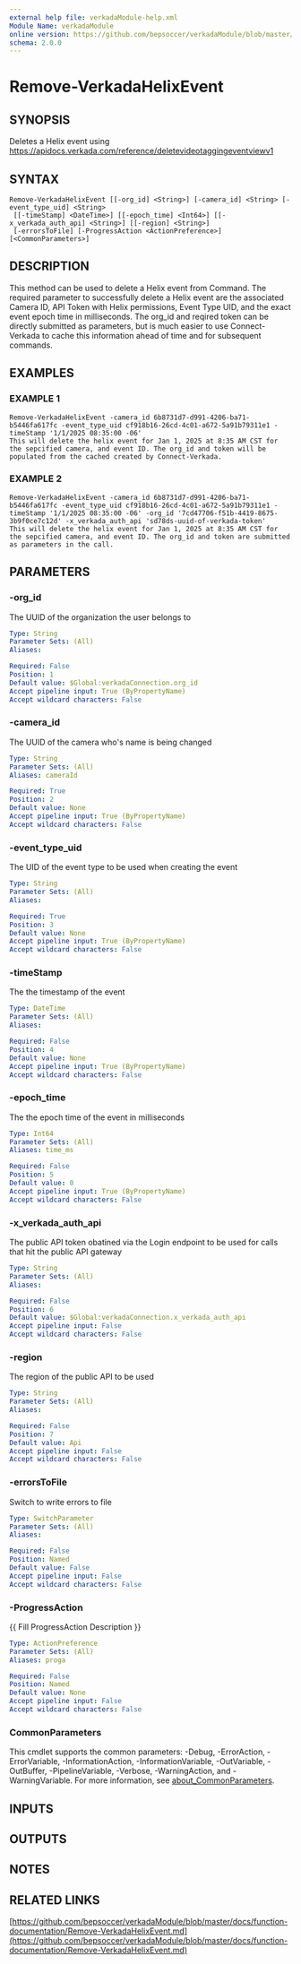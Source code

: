 ```yaml
---
external help file: verkadaModule-help.xml
Module Name: verkadaModule
online version: https://github.com/bepsoccer/verkadaModule/blob/master/docs/function-documentation/Remove-VerkadaHelixEvent.md
schema: 2.0.0
---
```


# Remove-VerkadaHelixEvent

## SYNOPSIS
Deletes a Helix event using https://apidocs.verkada.com/reference/deletevideotaggingeventviewv1

## SYNTAX

```
Remove-VerkadaHelixEvent [[-org_id] <String>] [-camera_id] <String> [-event_type_uid] <String>
 [[-timeStamp] <DateTime>] [[-epoch_time] <Int64>] [[-x_verkada_auth_api] <String>] [[-region] <String>]
 [-errorsToFile] [-ProgressAction <ActionPreference>] [<CommonParameters>]
```

## DESCRIPTION
This method can be used to delete a Helix event from Command.
The required parameter to successfully delete a Helix event are the associated Camera ID, API Token with Helix permissions, Event Type UID, and the exact event epoch time in milliseconds.
The org_id and reqired token can be directly submitted as parameters, but is much easier to use Connect-Verkada to cache this information ahead of time and for subsequent commands.

## EXAMPLES

### EXAMPLE 1
```
Remove-VerkadaHelixEvent -camera_id 6b8731d7-d991-4206-ba71-b5446fa617fc -event_type_uid cf918b16-26cd-4c01-a672-5a91b79311e1 -timeStamp '1/1/2025 08:35:00 -06'
This will delete the helix event for Jan 1, 2025 at 8:35 AM CST for the sepcified camera, and event ID. The org_id and token will be populated from the cached created by Connect-Verkada.
```

### EXAMPLE 2
```
Remove-VerkadaHelixEvent -camera_id 6b8731d7-d991-4206-ba71-b5446fa617fc -event_type_uid cf918b16-26cd-4c01-a672-5a91b79311e1 -timeStamp '1/1/2025 08:35:00 -06' -org_id '7cd47706-f51b-4419-8675-3b9f0ce7c12d' -x_verkada_auth_api 'sd78ds-uuid-of-verkada-token'
This will delete the helix event for Jan 1, 2025 at 8:35 AM CST for the sepcified camera, and event ID. The org_id and token are submitted as parameters in the call.
```

## PARAMETERS

### -org_id
The UUID of the organization the user belongs to

```yaml
Type: String
Parameter Sets: (All)
Aliases:

Required: False
Position: 1
Default value: $Global:verkadaConnection.org_id
Accept pipeline input: True (ByPropertyName)
Accept wildcard characters: False
```

### -camera_id
The UUID of the camera who's name is being changed

```yaml
Type: String
Parameter Sets: (All)
Aliases: cameraId

Required: True
Position: 2
Default value: None
Accept pipeline input: True (ByPropertyName)
Accept wildcard characters: False
```

### -event_type_uid
The UID of the event type to be used when creating the event

```yaml
Type: String
Parameter Sets: (All)
Aliases:

Required: True
Position: 3
Default value: None
Accept pipeline input: True (ByPropertyName)
Accept wildcard characters: False
```

### -timeStamp
The the timestamp of the event

```yaml
Type: DateTime
Parameter Sets: (All)
Aliases:

Required: False
Position: 4
Default value: None
Accept pipeline input: True (ByPropertyName)
Accept wildcard characters: False
```

### -epoch_time
The the epoch time of the event in milliseconds

```yaml
Type: Int64
Parameter Sets: (All)
Aliases: time_ms

Required: False
Position: 5
Default value: 0
Accept pipeline input: True (ByPropertyName)
Accept wildcard characters: False
```

### -x_verkada_auth_api
The public API token obatined via the Login endpoint to be used for calls that hit the public API gateway

```yaml
Type: String
Parameter Sets: (All)
Aliases:

Required: False
Position: 6
Default value: $Global:verkadaConnection.x_verkada_auth_api
Accept pipeline input: False
Accept wildcard characters: False
```

### -region
The region of the public API to be used

```yaml
Type: String
Parameter Sets: (All)
Aliases:

Required: False
Position: 7
Default value: Api
Accept pipeline input: False
Accept wildcard characters: False
```

### -errorsToFile
Switch to write errors to file

```yaml
Type: SwitchParameter
Parameter Sets: (All)
Aliases:

Required: False
Position: Named
Default value: False
Accept pipeline input: False
Accept wildcard characters: False
```

### -ProgressAction
{{ Fill ProgressAction Description }}

```yaml
Type: ActionPreference
Parameter Sets: (All)
Aliases: proga

Required: False
Position: Named
Default value: None
Accept pipeline input: False
Accept wildcard characters: False
```

### CommonParameters
This cmdlet supports the common parameters: -Debug, -ErrorAction, -ErrorVariable, -InformationAction, -InformationVariable, -OutVariable, -OutBuffer, -PipelineVariable, -Verbose, -WarningAction, and -WarningVariable. For more information, see [about_CommonParameters](http://go.microsoft.com/fwlink/?LinkID=113216).

## INPUTS

## OUTPUTS

## NOTES

## RELATED LINKS

[https://github.com/bepsoccer/verkadaModule/blob/master/docs/function-documentation/Remove-VerkadaHelixEvent.md](https://github.com/bepsoccer/verkadaModule/blob/master/docs/function-documentation/Remove-VerkadaHelixEvent.md)

